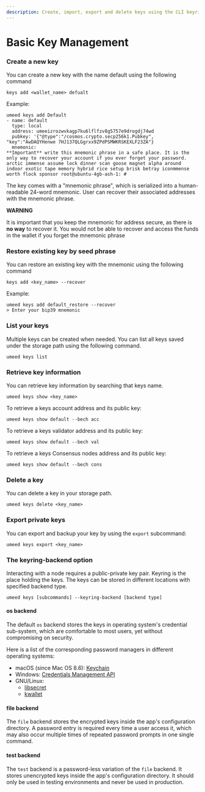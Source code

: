 ```yaml
---
description: Create, import, export and delete keys using the CLI keyring.
---
```


# Basic Key Management

### Create a new key <a href="#create-a-new-key" id="create-a-new-key"></a>

You can create a new key with the name default using the following command&#x20;

```
keys add <wallet_name> defualt
```

Example:&#x20;

```
umeed keys add Default
- name: default
  type: local 
  address: umeeizrozwvkagp7ku6lflfzv8g5757e9drogdj74wd 
  pubkey: '{"@type":"/cosmos.crypto.secp256k1.Pubkey", "key":"AwDAQYHenwe 7HJ137QLGgrxx9ZPdPSMWKRSKEXLF23ZA"} 
  mnemonic:
**Important** write this mnemonic phrase in a safe place. It is the only way to recover your account if you ever forget your password.
arctic immense assume lock dinner scan goose magnet alpha around indoor exotic tape memory hybrid rice setup brisk betray iconmmense worth flock sponsor root@ubuntu-4gb-ash-1: #
```

The key comes with a "mnemonic phrase", which is serialized into a human-readable 24-word mnemonic. User can recover their associated addresses with the mnemonic phrase.

**WARNING**

It is important that you keep the mnemonic for address secure, as there is **no way** to recover it. You would not be able to recover and access the funds in the wallet if you forget the mnemonic phrase

### Restore existing key by seed phrase <a href="#restore-existing-key-by-seed-phrase" id="restore-existing-key-by-seed-phrase"></a>

You can restore an existing key with the mnemonic using the following command

```
keys add <key_name> --recover
```

Example:&#x20;

```
umeed keys add default_restore --recover
> Enter your bip39 mnemonic
```

### List your keys

Multiple keys can be created when needed. You can list all keys saved under the storage path using the following command.&#x20;

```
umeed keys list 
```

### Retrieve key information

You can retrieve key information by searching that keys name.

```
umeed keys show <key_name>
```

To retrieve a keys account address and its public key:

```
umeed keys show default --bech acc
```

To retrieve a keys validator address and its public key:

```
umeed keys show default --bech val
```

To retrieve a keys Consensus nodes address and its public key:

```
umeed keys show default --bech cons
```

### Delete a key

You can delete a key in your storage path.

```
umeed keys delete <key_name>
```

### Export private keys

You can export and backup your key by using the `export` subcommand:

```
umeed keys export <key_name>
```

### The keyring-backend option

Interacting with a node requires a public-private key pair. Keyring is the place holding the keys. The keys can be stored in different locations with specified backend type.

```
umeed keys [subcommands] --keyring-backend [backend type]
```

#### os backend

The default `os` backend stores the keys in operating system's credential sub-system, which are comfortable to most users, yet without compromising on security.

Here is a list of the corresponding password managers in different operating systems:

* macOS (since Mac OS 8.6): [Keychain](https://support.apple.com/en-gb/guide/keychain-access/welcome/mac)
* Windows: [Credentials Management API](https://docs.miosmosoft.com/en-us/windows/win32/secauthn/credentials-management)
* GNU/Linux:
  * [libsecret](https://gitlab.gnome.org/GNOME/libsecret)
  * [kwallet](https://api.kde.org/frameworks/kwallet/html/index.html)

#### file backend

The `file` backend stores the encrypted keys inside the app's configuration directory. A password entry is required every time a user access it, which may also occur multiple times of repeated password prompts in one single command.

#### test backend

The `test` backend is a password-less variation of the `file` backend. It stores unencrypted keys inside the app's configuration directory. It should only be used in testing environments and never be used in production.
